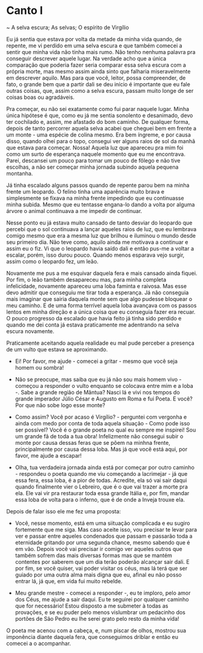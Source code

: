 # Canto I

~ A selva escura; As selvas; O espírito de Virgílio


Eu já sentia que estava por volta da metade da minha vida quando, de repente, me vi perdido em uma selva escura e que também comecei a sentir que minha vida não tinha mais rumo. Não tenho nenhuma palavra pra conseguir descrever aquele lugar. Na verdade acho que a única comparação que poderia fazer seria comparar essa selva escura com a própria morte, mas mesmo assim ainda sinto que falharia miseravelmente em descrever aquilo. Mas para que você, leitor, possa compreender, de fato, o grande bem que a partir dali se deu início é importante que eu fale outras coisas, que, assim como a selva escura, passam muito longe de ser coisas boas ou agradáveis.

Pra começar, eu não sei exatamente como fui parar naquele lugar. Minha única hipótese é que, como eu já me sentia sonolento e desanimado, devo ter cochilado e, assim, me afastado do bom caminho. De qualquer forma, depois de tanto percorrer aquela selva acabei que cheguei bem em frente a um monte - uma espécie de colina mesmo. Era bem íngreme, e por causa disso, quando olhei para o topo, consegui ver alguns raios de sol da manhã que estava para começar. Nossa! Aquela luz que apareceu pra mim foi como um surto de esperança naquele momento que eu me encontrava. Parei, descansei um pouco para tomar um pouco de fôlego e não tive escolhas, a não ser começar minha jornada subindo aquela pequena montanha.

Já tinha escalado alguns passos quando de repente parou bem na minha frente um leopardo. O felino tinha uma aparência muito brava e simplesmente se fixava na minha frente impedindo que eu continuasse minha subida. Mesmo que eu tentasse engana-lo dando a volta por alguma árvore o animal continuava a me impedir de continuar.

Nesse ponto eu já estava muito cansado de tanto desviar do leopardo que percebi que o sol continuava a lançar aqueles raios de luz, que eu lembrava comigo mesmo que era a mesma luz que brilhou e iluminou o mundo desde seu primeiro dia. Não teve como, aquilo ainda me motivava a continuar e assim eu o fiz. Vi que o leopardo havia saído dali e então pus-me a voltar a escalar, porém, isso durou pouco. Quando menos esparava vejo surgir, assim como o leopardo fez, um leão.

Novamente me pus a me esquivar daquela fera e mais cansado ainda fiquei. Por fim, o leão também desapareceu mas, para minha completa infelicidade, novamente apareceu uma loba faminta e raivosa. Mas esse devo admitir que conseguiu me tirar toda a esperança. Já não conseguia mais imaginar que sairia daquela monte sem que algo pudesse bloquear o meu caminho. E de uma forma terrível aquela loba avançava com os passos lentos em minha direção e a única coisa que eu conseguia fazer era recuar. O pouco progresso da escalado que havia feito já tinha sido perdido e quando me dei conta já estava praticamente me adentrando na selva escura novamente.

Praticamente aceitando aquela realidade eu mal pude perceber a presença de um vulto que estava se aproximando.

- Ei! Por favor, me ajude - comecei a gritar - mesmo que você seja homem ou sombra!

- Não se preocupe, mas saiba que eu já não sou mais homem vivo - começou a responder o vulto enquanto se colocava entre mim e a loba -. Sabe a grande região de Mântua? Nasci lá e vivi nos tempos do grande imperador Júlio César e Augusto em Roma e fui Poeta. E você? Por que não sobe logo esse monte?

- Como assim? Você por acaso é Virgílio? - perguntei com vergonha e ainda com medo por conta de toda aquela situação - Como pode isso ser possível? Você é o grande poeta no qual eu sempre me inspirei! Sou um grande fã de toda a tua obra! Infelizmente não consegui subir o monte por causa dessas feras que se põem na minhna frente, principalmente por causa dessa loba. Mas já que você está aqui, por favor, me ajude a escapar!

- Olha, tua verdadeira jornada ainda está por começar por outro caminho - respondeu o poeta quando me viu começando a lacrimejar - já que essa fera, essa loba, é a pior de todas. Acredite, ela só vai sair daqui quando finalmente vier o Lebreiro, que é o que vai trazer a morte pra ela. Ele vai vir pra restaurar toda essa grande Itália e, por fim, mandar essa loba de volta para o inferno, que é de onde a Inveja trouxe ela.

Depois de falar isso ele me fez uma proposta:

- Você, nesse momento, está em uma siituação complicada e eu sugiro fortemente que me siga. Mas caso aceite isso, vou precisar te levar para ver e passar entre aqueles condenados que passam e passarão toda a eternidade gritando por uma segunda chance, mesmo sabendo que é em vão. Depois você vai precisar ir comigo ver aqueles outros que também sofrem das mais diversas formas mas que se mantém contentes por saberem que um dia terão poderão alcançar sair dali. E por fim, se você quiser, vai poder visitar os céus, mas lá terá que ser guiado por uma outra alma mais digna que eu, afinal eu não posso entrar lá, já que, em vida fui muito rebelde.

- Meu grande mestre - comecei a responder -, eu te imploro, pelo amor dos Céus, me ajude a sair daqui. Eu te seguirei por qualquer caminho que for necessário! Estou disposto a me submeter à todas as provações, e se eu puder pelo menos vislumbrar um pedacinho dos portões de São Pedro eu lhe serei grato pelo resto da minha vida!

O poeta me acenou com a cabeça, e, num piscar de olhos, mostrou sua imponência diante daquela fera, que conseguimos driblar e então eu comecei a o acompanhar.

